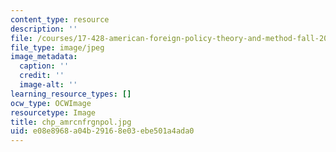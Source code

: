 ```yaml
---
content_type: resource
description: ''
file: /courses/17-428-american-foreign-policy-theory-and-method-fall-2004/e08e8968a04b29168e03ebe501a4ada0_chp_amrcnfrgnpol.jpg
file_type: image/jpeg
image_metadata:
  caption: ''
  credit: ''
  image-alt: ''
learning_resource_types: []
ocw_type: OCWImage
resourcetype: Image
title: chp_amrcnfrgnpol.jpg
uid: e08e8968-a04b-2916-8e03-ebe501a4ada0
---
```

